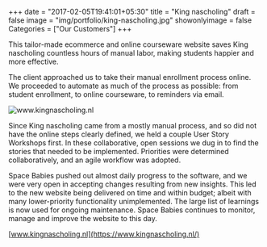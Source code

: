 +++
date = "2017-02-05T19:41:01+05:30"
title = "King nascholing"
draft = false
image = "img/portfolio/king-nascholing.jpg"
showonlyimage = false
Categories = ["Our Customers"]
+++

This tailor-made ecommerce and online courseware website saves King nascholing countless hours of manual labor, making students happier and more effective.
<!--more-->

The client approached us to take their manual enrollment process online. We proceeded to automate as much of the process as possible: from student enrollment, to online courseware, to reminders via email.

<img src="/img/portfolio/king-screenshot.jpg" class="img-responsive" alt="www.kingnascholing.nl">

Since King nascholing came from a mostly manual process, and so did not have the online steps clearly defined, we held a couple User Story Workshops first. In these collaborative, open sessions we dug in to find the stories that needed to be implemented. Priorities were determined collaboratively, and an agile workflow was adopted.

Space Babies pushed out almost daily progress to the software, and we were very open in accepting changes resulting from new insights. This led to the new website being delivered on time and within budget; albeit with many lower-priority functionality unimplemented. The large list of learnings is now used for ongoing maintenance. Space Babies continues to monitor, manage and improve the website to this day.

[www.kingnascholing.nl](https://www.kingnascholing.nl/)
